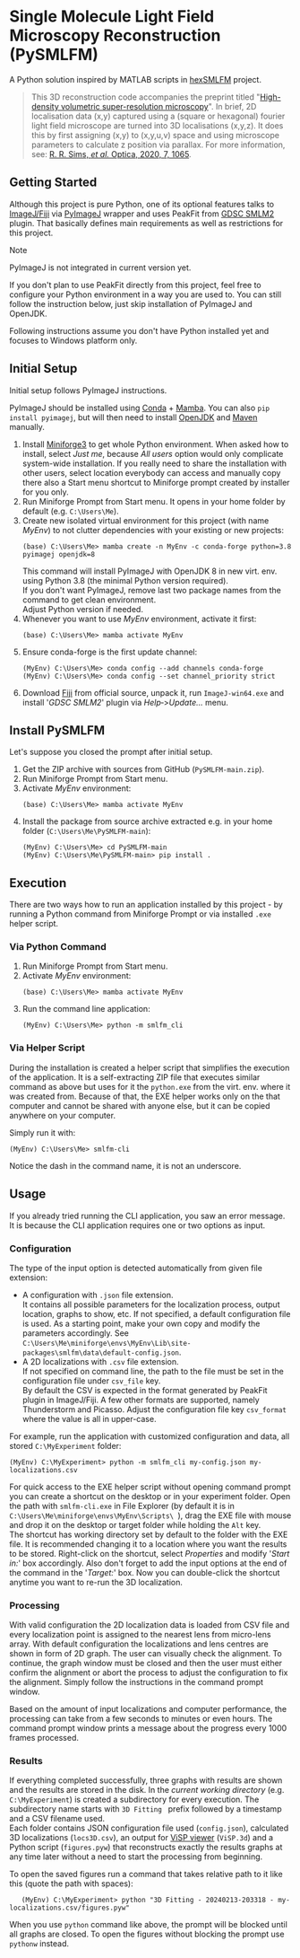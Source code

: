# Single Molecule Light Field Microscopy Reconstruction (PySMLFM)

A Python solution inspired by MATLAB scripts in
[hexSMLFM](https://github.com/TheLeeLab/hexSMLFM) project.

> This 3D reconstruction code accompanies the preprint titled
"[High-density volumetric super-resolution microscopy](
https://www.biorxiv.org/content/10.1101/2023.05.02.539032v1)".
In brief, 2D localisation data (x,y) captured using a (square or hexagonal)
fourier light field microscope are turned into 3D localisations (x,y,z).
It does this by first assigning (x,y) to (x,y,u,v) space and using microscope
parameters to calculate z position via parallax. For more information, see:
[R. R. Sims, *et al.* Optica, 2020, 7, 1065](https://doi.org/10.1364/OPTICA.397172).

## Getting Started

Although this project is pure Python, one of its optional features talks to
[ImageJ/Fiji](https://imagej.net/) via [PyImageJ](https://github.com/imagej/pyimagej)
wrapper and uses PeakFit from [GDSC SMLM2](https://imagej.net/plugins/gdsc-smlm2)
plugin. That basically defines main requirements as well as restrictions for
this project.

> [!NOTE]
> PyImageJ is not integrated in current version yet.

If you don't plan to use PeakFit directly from this project, feel free to
configure your Python environment in a way you are used to. You can still
follow the instruction below, just skip installation of PyImageJ and OpenJDK.

Following instructions assume you don't have Python installed yet and focuses to
Windows platform only.

## Initial Setup

Initial setup follows PyImageJ instructions.

PyImageJ should be installed using [Conda](https://conda.io/) +
[Mamba](https://mamba.readthedocs.io/).
You can also `pip install pyimagej`, but will then need to install
[OpenJDK](https://en.wikipedia.org/wiki/OpenJDK) and
[Maven](https://maven.apache.org/) manually.

1. Install [Miniforge3](https://github.com/conda-forge/miniforge#miniforge3)
   to get whole Python environment. When asked how to install, select _Just me_,
   because _All users_ option would only complicate system-wide installation.
   If you really need to share the installation with other users, select
   location everybody can access and manually copy there also a Start menu
   shortcut to Miniforge prompt created by installer for you only.
2. Run Miniforge Prompt from Start menu. It opens in your home folder by default
   (e.g. `C:\Users\Me`).
3. Create new isolated virtual environment for this project (with name _MyEnv_)
   to not clutter dependencies with your existing or new projects:
   ```
   (base) C:\Users\Me> mamba create -n MyEnv -c conda-forge python=3.8 pyimagej openjdk=8
   ```
   This command will install PyImageJ with OpenJDK 8 in new virt. env. using
   Python 3.8 (the minimal Python version required).<br>
   If you don't want PyImageJ, remove last two package names from the command
   to get clean environment.<br>
   Adjust Python version if needed.
4. Whenever you want to use _MyEnv_ environment, activate it first:
   ```
   (base) C:\Users\Me> mamba activate MyEnv
   ```
5. Ensure conda-forge is the first update channel:
   ```
   (MyEnv) C:\Users\Me> conda config --add channels conda-forge
   (MyEnv) C:\Users\Me> conda config --set channel_priority strict
   ```
6. Download [Fiji](https://imagej.net/software/fiji/) from official source,
   unpack it, run `ImageJ-win64.exe` and install '_GDSC&nbsp;SMLM2_' plugin via
   _Help_&#8209;>_Update..._ menu.

## Install PySMLFM

Let's suppose you closed the prompt after initial setup.

1. Get the ZIP archive with sources from GitHub (`PySMLFM-main.zip`).
2. Run Miniforge Prompt from Start menu.
3. Activate _MyEnv_ environment:
   ```
   (base) C:\Users\Me> mamba activate MyEnv
   ```
4. Install the package from source archive extracted e.g. in your home folder
   (`C:\Users\Me\PySMLFM-main`):
   ```
   (MyEnv) C:\Users\Me> cd PySMLFM-main
   (MyEnv) C:\Users\Me\PySMLFM-main> pip install .
   ```

## Execution

There are two ways how to run an application installed by this project -
by running a Python command from Miniforge Prompt or via installed `.exe`
helper script.

### Via Python Command

1. Run Miniforge Prompt from Start menu.
2. Activate _MyEnv_ environment:
   ```
   (base) C:\Users\Me> mamba activate MyEnv
   ```
3. Run the command line application:
   ```
   (MyEnv) C:\Users\Me> python -m smlfm_cli
   ```

### Via Helper Script

During the installation is created a helper script that simplifies the execution
of the application. It is a self-extracting ZIP file that executes similar
command as above but uses for it the `python.exe` from the virt. env. where it
was created from. Because of that, the EXE helper works only on the that
computer and cannot be shared with anyone else, but it can be copied anywhere on
your computer.

Simply run it with:
```
(MyEnv) C:\Users\Me> smlfm-cli
```
Notice the dash in the command name, it is not an underscore.

## Usage

If you already tried running the CLI application, you saw an error message.
It is because the CLI application requires one or two options as input.

### Configuration

The type of the input option is detected automatically from given file extension:
- A configuration with `.json` file extension.<br>
  It contains all possible parameters for the localization process, output
  location, graphs to show, etc. If not specified, a default configuration file
  is used. As a starting point, make your own copy and modify the parameters
  accordingly. See
  `C:\Users\Me\miniforge\envs\MyEnv\Lib\site-packages\smlfm\data\default-config.json`.
- A 2D localizations with `.csv` file extension.<br>
  If not specified on command line, the path to the file must be set in the
  configuration file under `csv_file` key.<br>
  By default the CSV is expected in the format generated by PeakFit plugin
  in ImageJ/Fiji. A few other formats are supported, namely Thunderstorm and
  Picasso. Adjust the configuration file key `csv_format` where the value is
  all in upper-case.

For example, run the application with customized configuration and data, all
stored `C:\MyExperiment` folder:
   ```
   (MyEnv) C:\MyExperiment> python -m smlfm_cli my-config.json my-localizations.csv
   ```

For quick access to the EXE helper script without opening command prompt you can
create a shortcut on the desktop or in your experiment folder.
Open the path with `smlfm-cli.exe` in File Explorer (by default it is in
`C:\Users\Me\miniforge\envs\MyEnv\Scripts\ `), drag the EXE file with
mouse and drop it on the desktop or target folder while holding the `Alt` key.<br>
The shortcut has working directory set by default to the folder with the EXE file.
It is recommended changing it to a location where you want the results to be
stored. Right-click on the shortcut, select _Properties_ and modify '_Start in:_'
box accordingly. Also don't forget to add the input options at the end of the
command in the '_Target:_' box. Now you can double-click the shortcut anytime
you want to re-run the 3D localization.

### Processing

With valid configuration the 2D localization data is loaded from CSV file and
every localization point is assigned to the nearest lens from micro-lens array.
With default configuration the localizations and lens centres are shown in form
of 2D graph. The user can visually check the alignment. To continue, the graph
window must be closed and then the user must either confirm the alignment or
abort the process to adjust the configuration to fix the alignment. Simply
follow the instructions in the command prompt window.

Based on the amount of input localizations and computer performance, the
processing can take from a few seconds to minutes or even hours. The command
prompt window prints a message about the progress every 1000 frames processed.

### Results

If everything completed successfully, three graphs with results are shown and
the results are stored in the disk. In the _current working directory_
(e.g. `C:\MyExperiment`) is created a subdirectory for every execution.
The subdirectory name starts with `3D Fitting ` prefix followed by a timestamp
and a CSV filename used.<br>
Each folder contains JSON configuration file used (`config.json`), calculated
3D localizations (`locs3D.csv`), an output for
[ViSP viewer](https://www.nature.com/articles/nmeth.2566) (`ViSP.3d`) and
a Python script (`figures.pyw`) that reconstructs exactly the results graphs at
any time later without a need to start the processing from beginning.

To open the saved figures run a command that takes relative path to it like this
(quote the path with spaces):
```
   (MyEnv) C:\MyExperiment> python "3D Fitting - 20240213-203318 - my-localizations.csv/figures.pyw"
```
When you use `python` command like above, the prompt will be blocked until all
graphs are closed. To open the figures without blocking the prompt use `pythonw`
instead.
